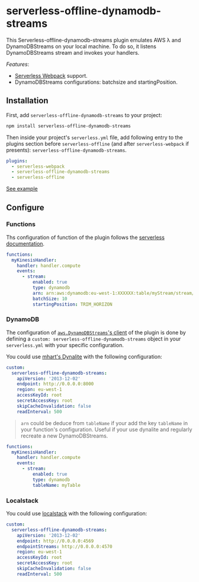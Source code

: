 # serverless-offline-dynamodb-streams

This Serverless-offline-dynamodb-streams plugin emulates AWS λ and DynamoDBStreams on your local machine. To do so, it listens DynamoDBStreams stream and invokes your handlers.

*Features*:
- [Serverless Webpack](https://github.com/serverless-heaven/serverless-webpack/) support.
- DynamoDBStreams configurations: batchsize and startingPosition.

## Installation

First, add `serverless-offline-dynamodb-streams` to your project:

```sh
npm install serverless-offline-dynamodb-streams
```

Then inside your project's `serverless.yml` file, add following entry to the plugins section before `serverless-offline` (and after `serverless-webpack` if presents): `serverless-offline-dynamodb-streams`.

```yml
plugins:
  - serverless-webpack
  - serverless-offline-dynamodb-streams
  - serverless-offline
```

[See example](../../tests/serverless-plugins-integration/README.md#dynamodb-streams)

## Configure

### Functions

Ths configuration of function of the plugin follows the [serverless documentation](https://serverless.com/framework/docs/providers/aws/events/streams/).

```yml
functions:
  myKinesisHandler:
    handler: handler.compute
    events:
      - stream:
          enabled: true
          type: dynamodb
          arn: arn:aws:dynamodb:eu-west-1:XXXXXX:table/myStream/stream/2018-07-02T19:48:31.121
          batchSize: 10
          startingPosition: TRIM_HORIZON
```


### DynamoDB

The configuration of [`aws.DynamoDBStreams`'s client](https://docs.aws.amazon.com/AWSJavaScriptSDK/latest/AWS/DynamoDBStreams.html#constructor-property) of the plugin is done by defining a `custom: serverless-offline-dynamodb-streams` object in your `serverless.yml` with your specific configuration.

You could use [mhart's Dynalite](https://github.com/mhart/dynalite) with the following configuration:

```yml
custom:
  serverless-offline-dynamodb-streams:
    apiVersion: '2013-12-02'
    endpoint: http://0.0.0.0:8000
    region: eu-west-1
    accessKeyId: root
    secretAccessKey: root
    skipCacheInvalidation: false
    readInterval: 500
```

> `arn` could be deduce from `tableName` if your add the key `tableName` in your function's configuration. Useful if your use dynalite and regularly recreate a new DynamoDBStreams.

```yml
functions:
  myKinesisHandler:
    handler: handler.compute
    events:
      - stream:
          enabled: true
          type: dynamodb
          tableName: myTable
```

### Localstack

You could use [localstack](https://github.com/localstack/localstack) with the following configuration:

```yml
custom:
  serverless-offline-dynamodb-streams:
    apiVersion: '2013-12-02'
    endpoint: http://0.0.0.0:4569
    endpointStreams: http://0.0.0.0:4570
    region: eu-west-1
    accessKeyId: root
    secretAccessKey: root
    skipCacheInvalidation: false
    readInterval: 500
```
